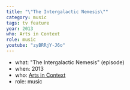 ```yaml
---
title: "\"The Intergalactic Nemesis\""
category: music
tags: tv feature
year: 2013
who: Arts in Context
role: music
youtube: "zyBRRjY-J6o"
---
```

* what: "The Intergalactic Nemesis" (episode)
* when: 2013
* who: [Arts in Context](http://klru.org/artsincontext/)
* role: music
